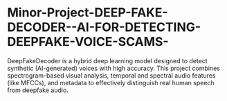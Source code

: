 # Minor-Project-DEEP-FAKE-DECODER--AI-FOR-DETECTING-DEEPFAKE-VOICE-SCAMS-
DeepFakeDecoder is a hybrid deep learning model designed to detect synthetic (AI-generated) voices with high accuracy. This project combines spectrogram-based visual analysis, temporal and spectral audio features (like MFCCs), and metadata to effectively distinguish real human speech from deepfake audio.
